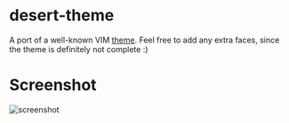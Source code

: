 desert-theme
==================

A port of a well-known VIM [theme](http://www.vim.org/scripts/script.php?script_id=105). Feel free
to add any extra faces, since the theme is definitely not complete :)


Screenshot
==========
![screenshot](https://github.com/superbobry/color-theme-desert/raw/master/screenshot.png)
